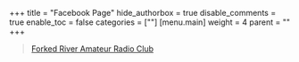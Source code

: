 +++
title = "Facebook Page"
hide_authorbox = true
disable_comments = true
enable_toc = false
categories = [""]
[menu.main]
  weight = 4
  parent = ""
+++


<div id="fb-root"></div>
<script>(function(d, s, id) {
  var js, fjs = d.getElementsByTagName(s)[0];
  if (d.getElementById(id)) return;
  js = d.createElement(s); js.id = id;
  js.src = 'https://connect.facebook.net/en_US/sdk.js#xfbml=1&version=v2.11&appId=367090096784329';
  fjs.parentNode.insertBefore(js, fjs);
}(document, 'script', 'facebook-jssdk'));</script>

<div class="fb-page" data-href="https://www.facebook.com/forkedriverarc/" data-tabs="timeline" data-small-header="false" data-adapt-container-width="true" data-hide-cover="false" data-show-facepile="true"><blockquote cite="https://www.facebook.com/forkedriverarc/" class="fb-xfbml-parse-ignore"><a href="https://www.facebook.com/forkedriverarc/">Forked River Amateur Radio Club</a></blockquote></div>

